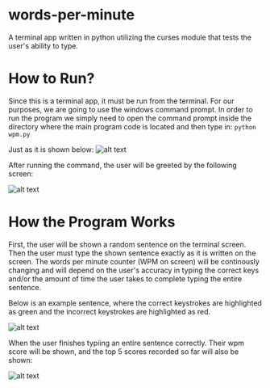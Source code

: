 # words-per-minute
A terminal app written in python utilizing the curses module that tests the user's ability to type. 

# How to Run?

Since this is a terminal app, it must be run from the terminal. For our purposes, we are going to use the windows command prompt. 
In order to run the program we simply need to open the command prompt inside the directory where the main program code is located and then type in:
```python wpm.py```

Just as it is shown below:
![alt text](screenshots/command.png "Command")


After running the command, the user will be greeted by the following screen:

![alt text](screenshots/greeting.png "greeting")



# How the Program Works


First, the user will be shown a random sentence on the terminal screen. Then the user must type the shown sentence exactly as it is written on the screen.
The words per minute counter (WPM on screen) will be continously changing and will depend on the user's accuracy in typing the correct keys and/or the amount of time the
user takes to complete typing the entire sentence. 


Below is an example sentence, where the correct keystrokes are highlighted as green and the incorrect keystrokes are highlighted as red.

![alt text](screenshots/demo2.png "Demo")





When the user finishes typiing an entire sentence correctly. Their wpm score will be shown, and the top 5 scores recorded so far will also be shown:

![alt text](screenshots/complete.png "Complete")
